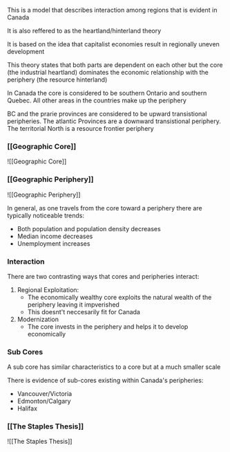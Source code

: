 This is a model that describes interaction among regions that is evident in Canada

It is also reffered to as the heartland/hinterland theory

It is based on the idea that capitalist economies result in regionally uneven development

This theory states that both parts are dependent on each other but the core (the industrial heartland) dominates the economic relationship with the periphery (the resource hinterland)

In Canada the core is considered to be southern Ontario and southern Quebec. All other areas in the countries make up the periphery

BC and the prarie provinces are considered to be upward transistional peripheries. The atlantic Provinces are a downward transistional periphery. The territorial North is a resource frontier periphery

### [[Geographic Core]]
![[Geographic Core]]

### [[Geographic Periphery]]
![[Geographic Periphery]]

In general, as one travels from the core toward a periphery there are typically noticeable trends:
- Both population and population density decreases
- Median income decreases
- Unemployment increases

### Interaction
There are two contrasting ways that cores and peripheries interact:
1. Regional Exploitation:
	- The economically wealthy core exploits the natural wealth of the periphery leaving it impverished
	- This doesnt't neccesarily fit for Canada
2. Modernization
	- The core invests in the periphery and helps it to develop economically

### Sub Cores
A sub core has similar characteristics to a core but at a much smaller scale

There is evidence of sub-cores existing within Canada's peripheries:
- Vancouver/Victoria
- Edmonton/Calgary
- Halifax

### [[The Staples Thesis]]
![[The Staples Thesis]]